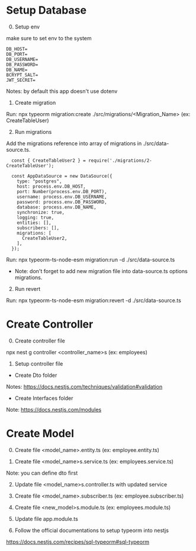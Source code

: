 # Setup Database

0. Setup env

make sure to set env to the system
```
DB_HOST=
DB_PORT=
DB_USERNAME=
DB_PASSWORD=
DB_NAME=
BCRYPT_SALT=
JWT_SECRET=
```
Notes: by default this app doesn't use dotenv

1. Create migration

Run:
npx typeorm migration:create ./src/migrations/<Migration_Name> (ex: CreateTableUser)

2. Run migrations

Add the migrations reference into array of migrations in ./src/data-source.ts.
```
  const { CreateTableUser2 } = require('./migrations/2-CreateTableUser');

  const AppDataSource = new DataSource({
    type: "postgres",
    host: process.env.DB_HOST,
    port: Number(process.env.DB_PORT),
    username: process.env.DB_USERNAME,
    password: process.env.DB_PASSWORD,
    database: process.env.DB_NAME,
    synchronize: true,
    logging: true,
    entities: [],
    subscribers: [],
    migrations: [
      CreateTableUser2,
    ],
  });
```
Run:
npx typeorm-ts-node-esm migration:run -d ./src/data-source.ts

- Note: don't forget to add new migration file into data-source.ts options migrations.

2. Run revert

Run:
npx typeorm-ts-node-esm migration:revert -d ./src/data-source.ts

# Create Controller

0. Create controller file

npx nest g controller <controller_name>s (ex: employees)

1. Setup controller file

- Create Dto folder

Notes: https://docs.nestjs.com/techniques/validation#validation

- Create Interfaces folder

Note: https://docs.nestjs.com/modules

# Create Model

00. Create file <model_name>.entity.ts (ex: employee.entity.ts)

01. Create file <model_name>s.service.ts (ex: employees.service.ts)

Note: you can define dto first

02. Update file <model_name>s.controller.ts with updated service

03. Create file <model_name>.subscriber.ts (ex: employee.subscriber.ts)

04. Create file <new_model>s.module.ts (ex: employees.module.ts)

05. Update file app.module.ts

2. Follow the official documentations to setup typeorm into nestjs

https://docs.nestjs.com/recipes/sql-typeorm#sql-typeorm
